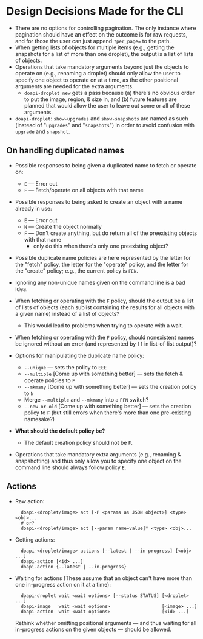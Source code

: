 # Design Decisions Made for the CLI

- There are no options for controlling pagination.  The only instance where
  pagination should have an effect on the outcome is for raw requests, and for
  those the user can just append `?per_page=` to the path.
- When getting lists of objects for multiple items (e.g., getting the snapshots
  for a list of more than one droplet), the output is a list of lists of
  objects.
- Operations that take mandatory arguments beyond just the objects to operate
  on (e.g., renaming a droplet) should only allow the user to specify one
  object to operate on at a time, as the other positional arguments are needed
  for the extra arguments.
    - `doapi-droplet new` gets a pass because (a) there's no obvious order to
      put the image, region, & size in, and (b) future features are planned
      that would allow the user to leave out some or all of these arguments.
- `doapi-droplet`: `show-upgrades` and `show-snapshots` are named as such
  (instead of "`upgrades`" and "`snapshots`") in order to avoid confusion with
  `upgrade` and `snapshot`.

## On handling duplicated names

- Possible responses to being given a duplicated name to fetch or operate on:
    - `E` — Error out
    - `F` — Fetch/operate on all objects with that name

- Possible responses to being asked to create an object with a name already in
  use:
    - `E` — Error out
    - `N` — Create the object normally
    - `F` — Don't create anything, but do return all of the preexisting objects
      with that name
        - only do this when there's only one preexisting object?

- Possible duplicate name policies are here represented by the letter for the
  "fetch" policy, the letter for the "operate" policy, and the letter for the
  "create" policy; e.g., the current policy is `FEN`.

- Ignoring any non-unique names given on the command line is a bad idea.

- When fetching or operating with the `F` policy, should the output be a list
  of lists of objects (each sublist containing the results for all objects with
  a given name) instead of a list of objects?
    - This would lead to problems when trying to operate with a wait.

- When fetching or operating with the `F` policy, should nonexistent names be
  ignored without an error (and represented by `[]` in list-of-list output)?

- Options for manipulating the duplicate name policy:
    - `--unique` — sets the policy to `EEE`
    - `--multiple` [Come up with something better] — sets the fetch & operate
      policies to `F`
    - `--mkmany` [Come up with something better] — sets the creation policy to
      `N`
    - Merge `--multiple` and `--mkmany` into a `FFN` switch?
    - `--new-or-old` [Come up with something better] — sets the creation policy
      to `F` (but still errors when there's more than one pre-existing
      namesake?)

- **What should the default policy be?**
    - The default creation policy should not be `F`.

- Operations that take mandatory extra arguments (e.g., renaming &
  snapshotting) and thus only allow you to specify one object on the command
  line should always follow policy `E`.

## Actions

- Raw action:

        doapi-<droplet/image> act [-P <params as JSON object>] <type> <obj>...
        # or?
        doapi-<droplet/image> act [--param name=value]* <type> <obj>...

- Getting actions:

        doapi-<droplet/image> actions [--latest | --in-progress] [<obj> ...]
        doapi-action [<id> ...]
        doapi-action {--latest | --in-progress}

- Waiting for actions (These assume that an object can't have more than one
  in-progress action on it at a time):

        doapi-droplet wait <wait options> [--status STATUS] [<droplet> ...]
        doapi-image   wait <wait options>                   [<image> ...]
        doapi-action  wait <wait options>                   [<id> ...]

    Rethink whether omitting positional arguments — and thus waiting for all
    in-progress actions on the given objects — should be allowed.
